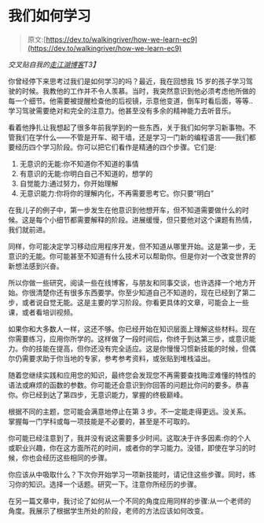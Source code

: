 # 我们如何学习

> 原文:[https://dev.to/walkingriver/how-we-learn-ec9](https://dev.to/walkingriver/how-we-learn-ec9)

*交叉贴自我的[走江湖博客](https://walkingriver.com/how-we-learn/)T3】*

你曾经停下来思考过我们是如何学习的吗？最近，我在回想我 15 岁的孩子学习驾驶的时候。我教他的工作并不令人羡慕。当时，我突然意识到他必须考虑他所做的每一个细节。他需要被提醒检查他的后视镜，示意他变道，倒车时看后面，等等..学习驾驶需要绝对和完全的注意力。他甚至没有多余的精神能力去听音乐。

看着他挣扎让我想起了很多年前我学到的一些东西，关于我们如何学习新事物。不管我们在学什么——不管是开车、砌干墙，还是学习一门新的编程语言——我们都要经历四个学习阶段。你可以把它们看作是精通的四个步骤。它们是:

1.  无意识的无能:你不知道你不知道的事情
2.  有意识的无能:你明白自己不知道的，想学的
3.  自觉能力:通过努力，你开始理解
4.  无意识能力:你将你的理解内化，不再需要思考它。你只要“明白”

在我儿子的例子中，第一步发生在他意识到他想开车，但不知道需要做什么的时候。这是每个小细节都需要解释的阶段。进展缓慢，但只要他对这个课题有热情，我们就前进。

同样，你可能决定学习移动应用程序开发，但不知道从哪里开始。这是第一步，无意识的无能。你可能甚至不知道有什么技术可以帮助你。但是你对一个改变世界的新想法感到兴奋。

所以你做一些研究，阅读一些在线博客，与朋友和同事交谈，也许选择一个地方开始。你很清楚你还有很多东西要学。你至少知道自己不知道的，现在已经到了第二步，或者说自觉无能。这是主要的学习阶段。你看更具体的文章，可能会上一些课，或者看培训视频。

如果你和大多数人一样，这还不够。你已经开始在知识层面上理解这些材料。现在你需要练习，应用你所学的。这样做了一段时间后，你终于到达第三步，或意识能力。你的技能在提高，但你还没有完全适应。这是你慢慢习惯新技能的时候，但偶尔仍需要求助于你当地的专家，参考参考资料，或张贴到堆栈溢出。

随着您继续实践和应用您的知识，最终您会发现您不再需要查找晦涩难懂的特性的语法或麻烦的函数的参数。你可能还会意识到你回答的问题比你问的要多。恭喜你。你已经到达了第四步，无意识能力，掌握的终极巅峰。

根据不同的主题，您可能会满意地停止在第 3 步。不一定能走得更远。没关系。掌握每一门学科或每一项技能是不必要的，甚至是不可取的。

你可能已经注意到了，我并没有说这需要多少时间。这取决于许多因素:你的个人或职业兴趣，你在这方面所花的时间，或者你的学习能力。没错，即使在学习的时候，你也会经历这些相同的步骤。

你应该从中吸取什么？下次你开始学习一项新技能时，请记住这些步骤。同时，练习你的知识。选择一个话题。研究一下。注意你所经历的步骤。

在另一篇文章中，我讨论了如何从一个不同的角度应用同样的步骤:从一个老师的角度。我展示了根据学生所处的阶段，老师的方法应该如何改变。